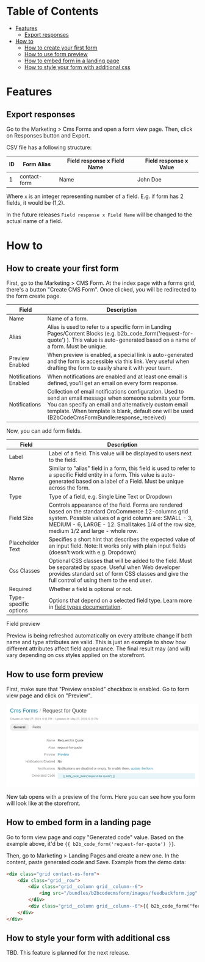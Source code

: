 # Table of Contents

 - [Features](#features)
    - [Export responses](#export-responses)
 - [How to](#how-to)
     - [How to create your first form](#how-to-create-your-first-form)
     - [How to use form preview](#how-to-use-form-preview)
     - [How to embed form in a landing page](#how-to-embed-form-in-a-landing-page)
     - [How to style your form with additional css](#how-to-create-your-first-form)
 
# Features

## Export responses

Go to the Marketing > Cms Forms and open a form view page. Then, click on Responses button and Export.

CSV file has a following structure:

| ID | Form Alias   | Field response x Field Name | Field response x Value | 
|--- |--------------|-----------------------------|------------------------|
| 1  | contact-form |   Name                      | John Doe               | 

Where `x` is an integer representing number of a field. E.g. if form has 2 fields, it would be (1,2).

In the future releases `Field response x Field Name` will be changed to the actual name of a field.

# How to

## How to create your first form

First, go to the Marketing > CMS Form. At the index page with a forms grid, there's a button "Create CMS Form". 
Once clicked, you will be redirected to the form create page.

| Field                 | Description                                                                               |
|-----------------------|-------------------------------------------------------------------------------------------|
| Name                  | Name of a form.                                                                                          |
| Alias                 | Alias is used to refer to a specific form in Landing Pages/Content Blocks (e.g. b2b_code_form('request-for-quote') ). This value is auto-generated based on a name of a form. Must be unique.                                                                                         |
| Preview Enabled       | When preview is enabled, a special link is auto-generated and the form is accessible via this link. Very useful when drafting the form to easily share it with your team.                                                                                          |
| Notifications Enabled | When notifications are enabled and at least one email is defined, you'll get an email on every form response.                                                                                          |
| Notifications         | Collection of email notifications configuration. Used to send an email message when someone submits your form.  You can specify an email and alternatively custom email template. When template is blank, default one will be used (B2bCodeCmsFormBundle:response_received) |


Now, you can add form fields.


| Field                  | Description                                                                               |
|----------------------- |-------------------------------------------------------------------------------------------|
| Label                  | Label of a field. This value will be displayed to users next to the field.                |
| Name                  | Similar to "alias" field in a form, this field is used to refer to a specific Field entity in a form. This value is auto-generated based on a label of a Field. Must be unique across the form.                                                                           |
| Type                  | Type of a field, e.g. Single Line Text or Dropdown                                                                          |
| Field Size                  | Controls appearance of the field. Forms are rendered based on the standard OroCommerce 12-columns grid system. Possible values of a grid column are: SMALL - 3, MEDIUM - 6, LARGE - 12. Small takes 1/4 of the row size, medium 1/2 and large - whole row.                                                                           |
| Placeholder Text             | Specifies a short hint that describes the expected value of an input field. Note: It works only with plain input fields (doesn't work with e.g. Dropdown)                                                                           |
| Css Classes             | Optional CSS classes that will be added to the field. Must be separated by space. Useful when Web developer provides standard set of form CSS classes and give the full control of using them to the end user.                                                                           |
| Required             | Whether a field is optional or not.                                                                          |
| Type-specific options             | Options that depend on a selected field type. Learn more in [field types documentation](./field_types.md).                                                                         |


Field preview

Preview is being refreshed automatically on every attribute change if both name and type attributes are valid. This is just an example to show how different attributes affect field appearance. The final result may (and will) vary depending on css styles applied on the storefront.

## How to use form preview

First, make sure that "Preview enabled" checkbox is enabled. Go to form view page and click on "Preview".

![form view page](./images/cms_form_view_page.png "CMS Form view page")

New tab opens with a preview of the form. Here you can see how you form will look like at the storefront.

## How to embed form in a landing page

Go to form view page and copy "Generated code" value. Based on the example above, it'd be `{{ b2b_code_form('request-for-quote') }}`.

Then, go to Marketing > Landing Pages and create a new one. In the content, paste generated code and Save.
Example from the demo data:
```html
<div class="grid contact-us-form">
    <div class="grid__row">
        <div class="grid__column grid__column--6">
            <img src="/bundles/b2bcodecmsform/images/feedbackform.jpg" alt="feedbackform.jpg">
        </div>
        <div class="grid__column grid__column--6">{{ b2b_code_form("feedback-form") }}</div>
    </div>
</div>
```


## How to style your form with additional css

TBD. This feature is planned for the next release.
